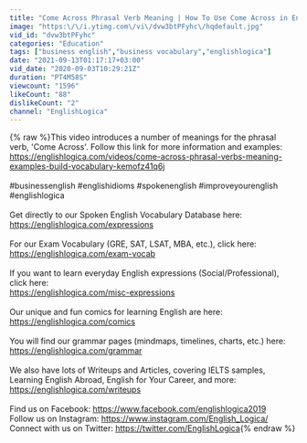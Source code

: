 ```yaml
---
title: "Come Across Phrasal Verb Meaning | How To Use Come Across in English | Business English Vocabulary"
image: "https:\/\/i.ytimg.com\/vi\/dvw3btPFyhc\/hqdefault.jpg"
vid_id: "dvw3btPFyhc"
categories: "Education"
tags: ["business english","business vocabulary","englishlogica"]
date: "2021-09-13T01:17:17+03:00"
vid_date: "2020-09-03T10:29:21Z"
duration: "PT4M58S"
viewcount: "1596"
likeCount: "88"
dislikeCount: "2"
channel: "EnglishLogica"
---
```

{% raw %}This video introduces a number of meanings for the phrasal verb, 'Come Across'. Follow this link for more information and examples: <a rel="nofollow" target="blank" href="https://englishlogica.com/videos/come-across-phrasal-verbs-meaning-examples-build-vocabulary-kemofz41q6j">https://englishlogica.com/videos/come-across-phrasal-verbs-meaning-examples-build-vocabulary-kemofz41q6j</a><br /><br />#businessenglish #englishidioms #spokenenglish #improveyourenglish #englishlogica<br /><br />Get directly to our Spoken English Vocabulary Database here:<br /><a rel="nofollow" target="blank" href="https://englishlogica.com/expressions">https://englishlogica.com/expressions</a><br /><br />For our Exam Vocabulary (GRE, SAT, LSAT, MBA, etc.), click here:<br /><a rel="nofollow" target="blank" href="https://englishlogica.com/exam-vocab">https://englishlogica.com/exam-vocab</a><br /><br />If you want to learn everyday English expressions (Social/Professional), click here:<br /><a rel="nofollow" target="blank" href="https://englishlogica.com/misc-expressions">https://englishlogica.com/misc-expressions</a><br /><br />Our unique and fun comics for learning English are here:<br /><a rel="nofollow" target="blank" href="https://englishlogica.com/comics">https://englishlogica.com/comics</a><br /><br />You will find our grammar pages (mindmaps, timelines, charts, etc.) here:<br /><a rel="nofollow" target="blank" href="https://englishlogica.com/grammar">https://englishlogica.com/grammar</a><br /><br />We also have lots of Writeups and Articles, covering IELTS samples, Learning English Abroad, English for Your Career, and more:<br /><a rel="nofollow" target="blank" href="https://englishlogica.com/writeups">https://englishlogica.com/writeups</a><br /><br />Find us on Facebook: <a rel="nofollow" target="blank" href="https://www.facebook.com/englishlogica2019">https://www.facebook.com/englishlogica2019</a><br />Follow us on Instagram: <a rel="nofollow" target="blank" href="https://www.instagram.com/English_Logica/">https://www.instagram.com/English_Logica/</a><br />Connect with us on Twitter: <a rel="nofollow" target="blank" href="https://twitter.com/EnglishLogica">https://twitter.com/EnglishLogica</a>{% endraw %}
